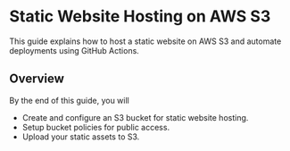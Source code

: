 # Static Website Hosting on AWS S3
This guide explains how to host a static website on AWS S3 and automate deployments using GitHub Actions.

## Overview
By the end of this guide, you will
- Create and configure an S3 bucket for static website hosting.
- Setup bucket policies for public access.
- Upload your static assets to S3.

